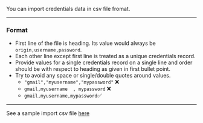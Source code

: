 You can import credentials data in csv file fromat.

---

### Format
- First line of the file is heading. Its value would always be `origin,username,password`.
- Each other line except first line is treated as a unique credentials record.
- Provide values for a single credentials record on a single line and order should be with respect to heading as given in first bullet point.
- Try to avoid any space or single/double quotes around values.
	- `"gmail","myusername","mypassword"` ❌
	- `gmail,myusername  , mypassword` ❌
	- `gmail,myusername,mypassword`✅

---

See a sample import csv file [here](https://github.com/afraz-khan/hush-hush/blob/develop/setup/import-format/sample-import-data.csv)